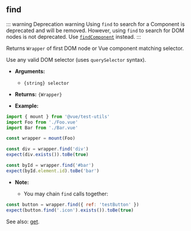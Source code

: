 ## find

::: warning Deprecation warning
Using `find` to search for a Component is deprecated and will be removed. However, using `find` to search for DOM nodes is not deprecated. Use [`findComponent`](./findComponent.md) instead.
:::

Returns `Wrapper` of first DOM node or Vue component matching selector.

Use any valid DOM selector (uses `querySelector` syntax).

- **Arguments:**

  - `{string} selector`

- **Returns:** `{Wrapper}`

- **Example:**

```js
import { mount } from '@vue/test-utils'
import Foo from './Foo.vue'
import Bar from './Bar.vue'

const wrapper = mount(Foo)

const div = wrapper.find('div')
expect(div.exists()).toBe(true)

const byId = wrapper.find('#bar')
expect(byId.element.id).toBe('bar')
```

- **Note:**

  - You may chain `find` calls together:

```js
const button = wrapper.find({ ref: 'testButton' })
expect(button.find('.icon').exists()).toBe(true)
```

See also: [get](./get.md).
